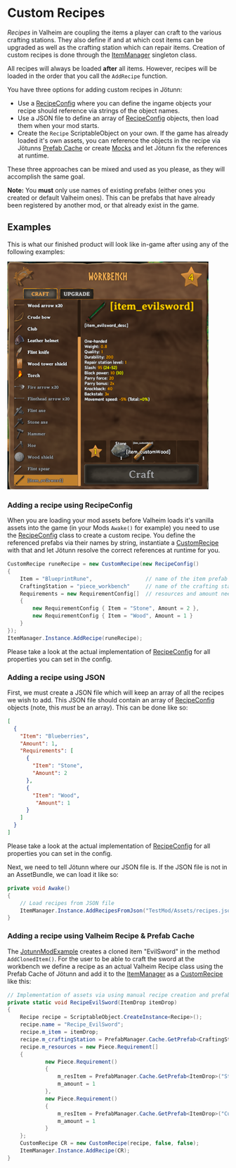 ﻿# Custom Recipes
_Recipes_ in Valheim are coupling the items a player can craft to the various crafting stations. They also define if and at which cost items can be upgraded as well as the crafting station which can repair items. Creation of custom recipes is done through the [ItemManager](xref:Jotunn.Managers.ItemManager) singleton class.

All recipes will always be loaded **after** all items. However, recipes will be loaded in the order that you call the `AddRecipe` function.

You have three options for adding custom recipes in Jötunn:
- Use a [RecipeConfig](xref:Jotunn.Configs.RecipeConfig) where you can define the ingame objects your recipe should reference via strings of the object names.
- Use a JSON file to define an array of [RecipeConfig](xref:Jotunn.Configs.RecipeConfig) objects, then load them when your mod starts.
- Create the `Recipe` ScriptableObject on your own. If the game has already loaded it's own assets, you can reference the objects in the recipe via Jötunns [Prefab Cache](xref:Jotunn.Managers.PrefabManager.Cache) or create [Mocks](asset-mocking.md) and let Jötunn fix the references at runtime.

These three approaches can be mixed and used as you please, as they will accomplish the same goal.

**Note:** You **must** only use names of existing prefabs (either ones you created or default Valheim ones). This can be prefabs that have already been registered by another mod, or that already exist in the game.

## Examples
This is what our finished product will look like in-game after using any of the following examples:

![Custom Resource Recipe](../images/data/customResourceRecipe.png)

### Adding a recipe using RecipeConfig

When you are loading your mod assets before Valheim loads it's vanilla assets into the game (in your Mods `Awake()` for example) you need to use the [RecipeConfig](xref:Jotunn.Configs.RecipeConfig) class to create a custom recipe. You define the referenced prefabs via their names by string, instantiate a [CustomRecipe](xref:Jotunn.Entities.CustomRecipe) with that and let Jötunn resolve the correct references at runtime for you.

```cs
CustomRecipe runeRecipe = new CustomRecipe(new RecipeConfig()
{
    Item = "BlueprintRune",                 // name of the item prefab to be crafted
    CraftingStation = "piece_workbench"     // name of the crafting station prefab where the item can be crafted
    Requirements = new RequirementConfig[]  // resources and amount needed for it to be crafted
    {
        new RequirementConfig { Item = "Stone", Amount = 2 },  
        new RequirementConfig { Item = "Wood", Amount = 1 }
    }
});
ItemManager.Instance.AddRecipe(runeRecipe);
```

Please take a look at the actual implementation of [RecipeConfig](xref:Jotunn.Configs.RecipeConfig) for all properties you can set in the config.

### Adding a recipe using JSON
First, we must create a JSON file which will keep an array of all the recipes we wish to add. This JSON file should contain an array of [RecipeConfig](xref:Jotunn.Configs.RecipeConfig) objects (note, this _must_ be an array). This can be done like so:
```json
[
  {
    "Item": "Blueberries",
    "Amount": 1,
    "Requirements": [
      {
        "Item": "Stone",
        "Amount": 2
      },
      {
        "Item": "Wood",
         "Amount": 1
      }
    ]
  }
]
```
Please take a look at the actual implementation of [RecipeConfig](xref:Jotunn.Configs.RecipeConfig) for all properties you can set in the config.

Next, we need to tell Jötunn where our JSON file is. If the JSON file is not in an AssetBundle, we can load it like so:

```cs
private void Awake()
{
    // Load recipes from JSON file
    ItemManager.Instance.AddRecipesFromJson("TestMod/Assets/recipes.json");
}
```

### Adding a recipe using Valheim Recipe & Prefab Cache

The [JotunnModExample](https://github.com/Valheim-Modding/JotunnModExample) creates a cloned item "EvilSword" in the method `AddClonedItem()`. For the user to be able to craft the sword at the workbench we define a recipe as an actual Valheim Recipe class using the Prefab Cache of Jötunn and add it to the [ItemManager](xref:Jotunn.Managers.ItemManager) as a [CustomRecipe](xref:Jotunn.Entities.CustomRecipe) like this:

```cs
// Implementation of assets via using manual recipe creation and prefab cache's
private static void RecipeEvilSword(ItemDrop itemDrop)
{
    Recipe recipe = ScriptableObject.CreateInstance<Recipe>();
    recipe.name = "Recipe_EvilSword";
    recipe.m_item = itemDrop;
    recipe.m_craftingStation = PrefabManager.Cache.GetPrefab<CraftingStation>("piece_workbench");
    recipe.m_resources = new Piece.Requirement[]
    {
            new Piece.Requirement()
            {
                m_resItem = PrefabManager.Cache.GetPrefab<ItemDrop>("Stone"),
                m_amount = 1
            },
            new Piece.Requirement()
            {
                m_resItem = PrefabManager.Cache.GetPrefab<ItemDrop>("CustomWood"),
                m_amount = 1
            }
    };
    CustomRecipe CR = new CustomRecipe(recipe, false, false);
    ItemManager.Instance.AddRecipe(CR);
}
```